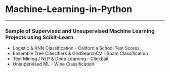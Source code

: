# Machine-Learning-in-Python

-----------------------------

### Sample of Supervised and Unsupervised Machine Learning Projects using Scikit-Learn

* Logistic & KNN Classification - California School Test Scores
* Ensemble Tree Classifiers & GridSearchCV - Spam Classification
* Text Mining / NLP & Deep Learning - Clickbait
* Unsupervised ML - Wine Classification
